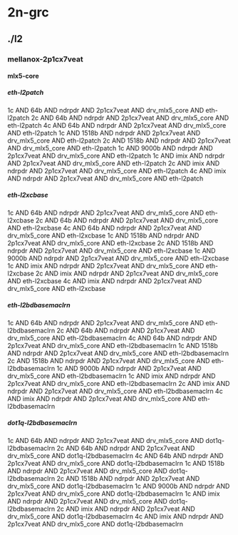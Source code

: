 # 2n-grc
## ./l2
### mellanox-2p1cx7veat
#### mlx5-core
##### eth-l2patch
1c AND 64b AND ndrpdr AND 2p1cx7veat AND drv_mlx5_core AND eth-l2patch
2c AND 64b AND ndrpdr AND 2p1cx7veat AND drv_mlx5_core AND eth-l2patch
4c AND 64b AND ndrpdr AND 2p1cx7veat AND drv_mlx5_core AND eth-l2patch
1c AND 1518b AND ndrpdr AND 2p1cx7veat AND drv_mlx5_core AND eth-l2patch
2c AND 1518b AND ndrpdr AND 2p1cx7veat AND drv_mlx5_core AND eth-l2patch
1c AND 9000b AND ndrpdr AND 2p1cx7veat AND drv_mlx5_core AND eth-l2patch
1c AND imix AND ndrpdr AND 2p1cx7veat AND drv_mlx5_core AND eth-l2patch
2c AND imix AND ndrpdr AND 2p1cx7veat AND drv_mlx5_core AND eth-l2patch
4c AND imix AND ndrpdr AND 2p1cx7veat AND drv_mlx5_core AND eth-l2patch
##### eth-l2xcbase
1c AND 64b AND ndrpdr AND 2p1cx7veat AND drv_mlx5_core AND eth-l2xcbase
2c AND 64b AND ndrpdr AND 2p1cx7veat AND drv_mlx5_core AND eth-l2xcbase
4c AND 64b AND ndrpdr AND 2p1cx7veat AND drv_mlx5_core AND eth-l2xcbase
1c AND 1518b AND ndrpdr AND 2p1cx7veat AND drv_mlx5_core AND eth-l2xcbase
2c AND 1518b AND ndrpdr AND 2p1cx7veat AND drv_mlx5_core AND eth-l2xcbase
1c AND 9000b AND ndrpdr AND 2p1cx7veat AND drv_mlx5_core AND eth-l2xcbase
1c AND imix AND ndrpdr AND 2p1cx7veat AND drv_mlx5_core AND eth-l2xcbase
2c AND imix AND ndrpdr AND 2p1cx7veat AND drv_mlx5_core AND eth-l2xcbase
4c AND imix AND ndrpdr AND 2p1cx7veat AND drv_mlx5_core AND eth-l2xcbase
##### eth-l2bdbasemaclrn
1c AND 64b AND ndrpdr AND 2p1cx7veat AND drv_mlx5_core AND eth-l2bdbasemaclrn
2c AND 64b AND ndrpdr AND 2p1cx7veat AND drv_mlx5_core AND eth-l2bdbasemaclrn
4c AND 64b AND ndrpdr AND 2p1cx7veat AND drv_mlx5_core AND eth-l2bdbasemaclrn
1c AND 1518b AND ndrpdr AND 2p1cx7veat AND drv_mlx5_core AND eth-l2bdbasemaclrn
2c AND 1518b AND ndrpdr AND 2p1cx7veat AND drv_mlx5_core AND eth-l2bdbasemaclrn
1c AND 9000b AND ndrpdr AND 2p1cx7veat AND drv_mlx5_core AND eth-l2bdbasemaclrn
1c AND imix AND ndrpdr AND 2p1cx7veat AND drv_mlx5_core AND eth-l2bdbasemaclrn
2c AND imix AND ndrpdr AND 2p1cx7veat AND drv_mlx5_core AND eth-l2bdbasemaclrn
4c AND imix AND ndrpdr AND 2p1cx7veat AND drv_mlx5_core AND eth-l2bdbasemaclrn
##### dot1q-l2bdbasemaclrn
1c AND 64b AND ndrpdr AND 2p1cx7veat AND drv_mlx5_core AND dot1q-l2bdbasemaclrn
2c AND 64b AND ndrpdr AND 2p1cx7veat AND drv_mlx5_core AND dot1q-l2bdbasemaclrn
4c AND 64b AND ndrpdr AND 2p1cx7veat AND drv_mlx5_core AND dot1q-l2bdbasemaclrn
1c AND 1518b AND ndrpdr AND 2p1cx7veat AND drv_mlx5_core AND dot1q-l2bdbasemaclrn
2c AND 1518b AND ndrpdr AND 2p1cx7veat AND drv_mlx5_core AND dot1q-l2bdbasemaclrn
1c AND 9000b AND ndrpdr AND 2p1cx7veat AND drv_mlx5_core AND dot1q-l2bdbasemaclrn
1c AND imix AND ndrpdr AND 2p1cx7veat AND drv_mlx5_core AND dot1q-l2bdbasemaclrn
2c AND imix AND ndrpdr AND 2p1cx7veat AND drv_mlx5_core AND dot1q-l2bdbasemaclrn
4c AND imix AND ndrpdr AND 2p1cx7veat AND drv_mlx5_core AND dot1q-l2bdbasemaclrn